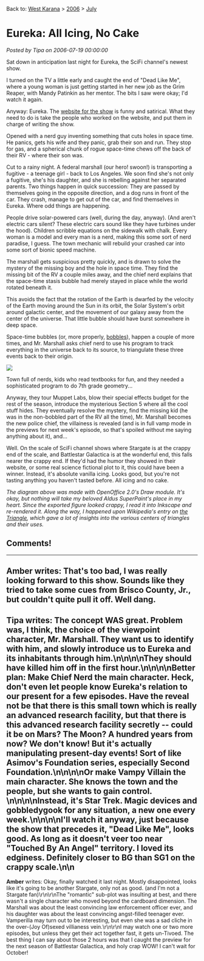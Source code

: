 Back to: [West Karana](/posts/westkarana.md) > [2006](/posts/2006/westkarana.md) > [July](./westkarana.md)
# Eureka: All Icing, No Cake

*Posted by Tipa on 2006-07-19 00:00:00*

Sat down in anticipation last night for Eureka, the SciFi channel's newest show.

I turned on the TV a little early and caught the end of "Dead Like Me", where a young woman is just getting started in her new job as the Grim Reaper, with Mandy Patinkin as her mentor. The bits I saw were okay; I'd watch it again.

Anyway: Eureka. The [website for the show](http://madeineureka.com) is funny and satirical. What they need to do is take the people who worked on the website, and put them in charge of writing the show.

Opened with a nerd guy inventing something that cuts holes in space time. He panics, gets his wife and they panic, grab their son and run. They stop for gas, and a spherical chunk of rogue space-time chews off the back of their RV - where their son was.

Cut to a rainy night. A federal marshall (our hero! swoon!) is transporting a fugitive - a teenage girl - back to Los Angeles. We soon find she's not only a fugitive, she's his daughter, and she is rebelling against her separated parents. Two things happen in quick succession: They are passed by themselves going in the opposite direction, and a dog runs in front of the car. They crash, manage to get out of the car, and find themselves in Eureka. Where odd things are happening.

People drive solar-powered cars (well, during the day, anyway). (And aren't electric cars silent? These electric cars sound like they have turbines under the hood). Children scribble equations on the sidewalk with chalk. Every woman is a model and every man is a nerd, making this some sort of nerd paradise, I guess. The town mechanic will rebuild your crashed car into some sort of bionic speed machine.

The marshall gets suspicious pretty quickly, and is drawn to solve the mystery of the missing boy and the hole in space time. They find the missing bit of the RV a couple miles away, and the chief nerd explains that the space-time stasis bubble had merely stayed in place while the world rotated beneath it.

This avoids the fact that the rotation of the Earth is dwarfed by the velocity of the Earth moving around the Sun in its orbit, the Solar System's orbit around galactic center, and the movement of our galaxy away from the center of the universe. That little bubble should have burst somewhere in deep space.

Space-time bubbles (or, more properly, [bobbles](http://en.wikipedia.org/wiki/Marooned_in_Realtime)), happen a couple of more times, and Mr. Marshall asks chief nerd to use his program to track everything in the universe back to its source, to triangulate these three events back to their origin.

![](../../../images/triangle.png)

Town full of nerds, kids who read textbooks for fun, and they needed a sophisticated program to do 7th grade geometry...

Anyway, they tour Muppet Labs, blow their special effects budget for the rest of the season, introduce the mysterious Section 5 where all the cool stuff hides. They eventually resolve the mystery, find the missing kid (he was in the non-bobbled part of the RV all the time), Mr. Marshall becomes the new police chief, the villainess is revealed (and is in full vamp mode in the previews for next week's episode, so that's spoiled without me saying anything about it), and...

Well. On the scale of SciFi channel shows where Stargate is at the crappy end of the scale, and Battlestar Galactica is at the wonderful end, this falls nearer the crappy end. If they'd had the humor they showed in their website, or some real science fictional plot to it, this could have been a winner. Instead, it's absolute vanilla icing. Looks good, but you're not tasting anything you haven't tasted before. All icing and no cake.

*The diagram above was made with OpenOffice 2.0's Draw module. It's okay, but nothing will take my beloved Aldus SuperPaint's place in my heart. Since the exported figure looked crappy, I read it into Inkscape and re-rendered it. Along the way, I happened upon Wikipedia's entry on [the Triangle](http://en.wikipedia.org/wiki/Triangle), which gave a lot of insights into the various centers of triangles and their uses.*
## Comments!
---
**Amber** writes: That&#039;s too bad, I was really looking forward to this show.  Sounds like they tried to take some cues from Brisco County, Jr., but couldn&#039;t quite pull it off.  Well dang.
---
**Tipa** writes: The concept WAS great. Problem was, I think, the choice of the viewpoint character, Mr. Marshall. They want us to identify with him, and slowly introduce us to Eureka and its inhabitants through him.\n\n\n\nThey should have killed him off in the first hour.\n\n\n\nBetter plan: Make Chief Nerd the main character. Heck, don&#039;t even let people know Eureka&#039;s relation to our present for a few episodes. Have the reveal not be that there is this small town which is really an advanced research facility, but that there is this advanced research facility secretly -- could it be on Mars? The Moon? A hundred years from now? We don&#039;t know! But it&#039;s actually manipulating present-day events! Sort of like Asimov&#039;s Foundation series, especially Second Foundation.\n\n\n\nOr make Vampy Villain the main character. She knows the town and the people, but she wants to gain control. \n\n\n\nInstead, it&#039;s Star Trek. Magic devices and gobbledygook for any situation, a new one every week.\n\n\n\nI&#039;ll watch it anyway, just because the show that precedes it, &quot;Dead Like Me&quot;, looks good. As long as it doesn&#039;t veer too near &quot;Touched By An Angel&quot; territory. I loved its edginess. Definitely closer to BG than SG1 on the crappy scale.\n\n
---
**Amber** writes: Okay, finally watched it last night.  Mostly disappointed, looks like it's going to be another Stargate, only not as good. (and I'm not a Stargate fan)\r\n\r\nThe "romantic" sub-plot was insulting at best, and there wasn't a single character who moved beyond the cardboard dimension.  The Marshall was about the least convincing law enforcement officer ever, and his daughter was about the least convincing angst-filled teenager ever.  Vamperilla may turn out to be interesting, but even she was a sad cliche in the over-(Joy Of)sexed villianess vein.\r\n\r\nI may watch one or two more episodes, but unless they get their act together fast, it gets un-Tivoed.  The best thing I can say about those 2 hours was that I caught the preview for the next season of Battlestar Galactica, and holy crap WOW!  I can't wait for October!
